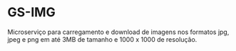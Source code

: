 # GS-IMG
Microserviço para carregamento e download de imagens nos formatos jpg, jpeg e png em até 3MB de tamanho e 1000 x 1000 de resolução.
